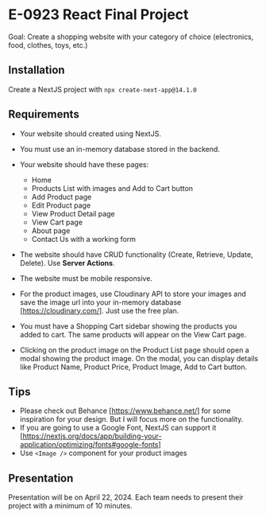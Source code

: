 # E-0923 React Final Project

Goal: Create a shopping website with your category of choice (electronics, food, clothes, toys, etc.)

## Installation

Create a NextJS project with `npx create-next-app@14.1.0`

## Requirements

- Your website should created using NextJS.
- You must use an in-memory database stored in the backend.
- Your website should have these pages:

  - Home
  - Products List with images and Add to Cart button
  - Add Product page
  - Edit Product page
  - View Product Detail page
  - View Cart page
  - About page
  - Contact Us with a working form

- The website should have CRUD functionality (Create, Retrieve, Update, Delete). Use **Server Actions**.
- The website must be mobile responsive.
- For the product images, use Cloudinary API to store your images and save the image url into your in-memory database [https://cloudinary.com/]. Just use the free plan.
- You must have a Shopping Cart sidebar showing the products you added to cart. The same products will appear on the View Cart page.
- Clicking on the product image on the Product List page should open a modal showing the product image. On the modal, you can display details like Product Name, Product Price, Product Image, Add to Cart button.

## Tips

- Please check out Behance [https://www.behance.net/] for some inspiration for your design. But I will focus more on the functionality.
- If you are going to use a Google Font, NextJS can support it [https://nextjs.org/docs/app/building-your-application/optimizing/fonts#google-fonts]
- Use `<Image />` component for your product images

## Presentation

Presentation will be on April 22, 2024. Each team needs to present their project with a minimum of 10 minutes.
